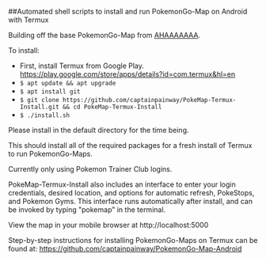 ##Automated shell scripts to install and run PokemonGo-Map on Android with Termux

Building off the base PokemonGo-Map from [AHAAAAAAA](https://github.com/AHAAAAAAA/PokemonGo-Map).

To install:
* First, install Termux from Google Play. https://play.google.com/store/apps/details?id=com.termux&hl=en
* ``$ apt update && apt upgrade``
* ``$ apt install git``
* ``$ git clone https://github.com/captainpainway/PokeMap-Termux-Install.git && cd PokeMap-Termux-Install``
* ``$ ./install.sh``

Please install in the default directory for the time being.

This should install all of the required packages for a fresh install of Termux to run PokemonGo-Maps.

Currently only using Pokemon Trainer Club logins.

PokeMap-Termux-Install also includes an interface to enter your login credentials, desired location, and options for automatic refresh, PokeStops, and Pokemon Gyms. This interface runs automatically after install, and can be invoked by typing "pokemap" in the terminal.

View the map in your mobile browser at http://localhost:5000

Step-by-step instructions for installing PokemonGo-Maps on Termux can be found at: https://github.com/captainpainway/PokemonGo-Map-Android
